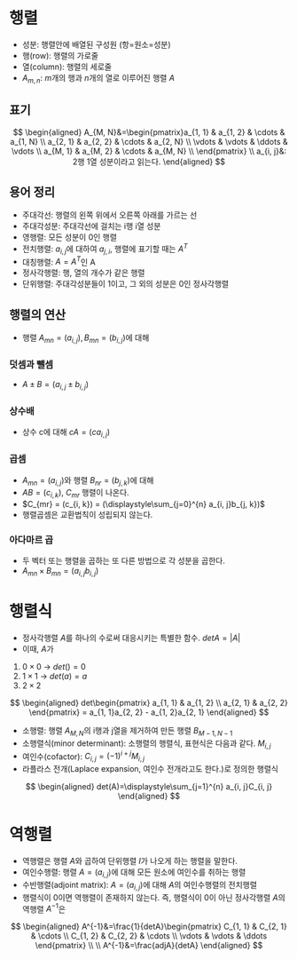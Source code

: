 # 행렬
- 성분: 행렬안에 배열된 구성원 (항=원소=성분)
- 행(row): 행렬의 가로줄
- 열(column): 행렬의 세로줄
- $A_{m, n}$: $m$개의 행과 $n$개의 열로 이루어진 행렬 $A$
## 표기
$$
\begin{aligned}
A_{M, N}&=\begin{pmatrix}a_{1, 1} & a_{1, 2} & \cdots & a_{1, N} \\
a_{2, 1} & a_{2, 2} & \cdots & a_{2, N} \\
\vdots & \vdots & \ddots & \vdots \\
a_{M, 1} & a_{M, 2} & \cdots & a_{M, N} \\
\end{pmatrix} \\
a_{i, j}&: 2행 1열 성분이라고 읽는다.
\end{aligned}
$$
## 용어 정리
- 주대각선: 행렬의 왼쪽 위에서 오른쪽 아래를 가르는 선
- 주대각성분: 주대각선에 걸치는 i행 i열 성분
- 영행렬: 모든 성분이 0인 행렬
- 전치행렬: $a_{i, j}$에 대하여 $a_{j, i}$, 행렬에 표기할 때는 $A^T$
- 대칭행렬: $A=A^T$인 A
- 정사각행렬: 행, 열의 개수가 같은 행렬
- 단위행렬: 주대각성분들이 1이고, 그 외의 성분은 0인 정사각행렬
## 행렬의 연산
- 행렬 $A_{mn}=(a_{i, j}), B_{mn}=(b_{i, j})$에 대해
### 덧셈과 뺄셈
- $A \pm B = (a_{i, j} \pm b_{i, j})$
### 상수배
- 상수 c에 대해 $cA = (ca_{i, j})$
### 곱셈
- $A_{mn}=(a_{i, j})$와 행렬 $B_{nr}=(b_{j, k})$에 대해
- $AB=(c_{i, k})$, $C_{mr}$ 행렬이 나온다.
- $C_{mr} = (c_{i, k}) = (\displaystyle\sum_{j=0}^{n} a_{i, j}b_{j, k})$
- 행렬곱셈은 교환법칙이 성립되지 않는다.
### 아다마르 곱
- 두 벡터 또는 행렬을 곱하는 또 다른 방법으로 각 성분을 곱한다.
- $A_{mn} \times B_{mn} = (a_{i, j}b_{i, j})$
# 행렬식
- 정사각행렬 $A$를 하나의 수로써 대응시키는 특별한 함수. $detA=|A|$
- 이때, $A$가
1. $0 \times 0$ $\rightarrow$ $det() = 0$
2. $1 \times 1$ $\rightarrow$ $det(a) = a$
3. $2 \times 2$

$$
\begin{aligned}
det\begin{pmatrix} a_{1, 1} & a_{1, 2} \\
a_{2, 1} & a_{2, 2} \end{pmatrix} = a_{1, 1}a_{2, 2} - a_{1, 2}a_{2, 1}
\end{aligned}
$$

- 소행렬: 행렬 $A_{M, N}$의 i행과 j열을 제거하여 만든 행렬 $B_{M - 1, N - 1}$
- 소행렬식(minor determinant): 소행렬의 행렬식, 표현식은 다음과 같다. $M_{i, j}$
- 여인수(cofactor): $C_{i, j} = (-1)^{i + j}M_{i, j}$
- 라플라스 전개(Laplace expansion, 여인수 전개라고도 한다.)로 정의한 행렬식

$$
\begin{aligned}
det(A)=\displaystyle\sum_{j=1}^{n} a_{i, j}C_{i, j}
\end{aligned}
$$

# 역행렬
- 역행렬은 행렬 $A$와 곱하여 단위행렬 $I$가 나오게 하는 행렬을 말한다.
- 여인수행렬: 행렬 $A=(a_{i, j})$에 대해 모든 원소에 여인수를 취하는 행렬
- 수반행렬(adjoint matrix): $A=(a_{i, j})$에 대해 $A$의 여인수행렬의 전치행렬
- 행렬식이 0이면 역행렬이 존재하지 않는다. 즉, 행렬식이 0이 아닌 정사각행렬 $A$의 역행렬 $A^{-1}$은

$$
\begin{aligned}
A^{-1}&=\frac{1}{detA}\begin{pmatrix} C_{1, 1} & C_{2, 1} & \cdots \\
C_{1, 2} & C_{2, 2} & \cdots \\
\vdots & \vdots & \ddots
\end{pmatrix} \\
\\
A^{-1}&=\frac{adjA}{detA}
\end{aligned}
$$